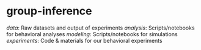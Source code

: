 # group-inference

*data*: Raw datasets and output of experiments
*analysis*: Scripts/notebooks for behavioral analyses
*modeling*: Scripts/notebooks for simulations
*experiments*: Code & materials for our behavioral experiments
